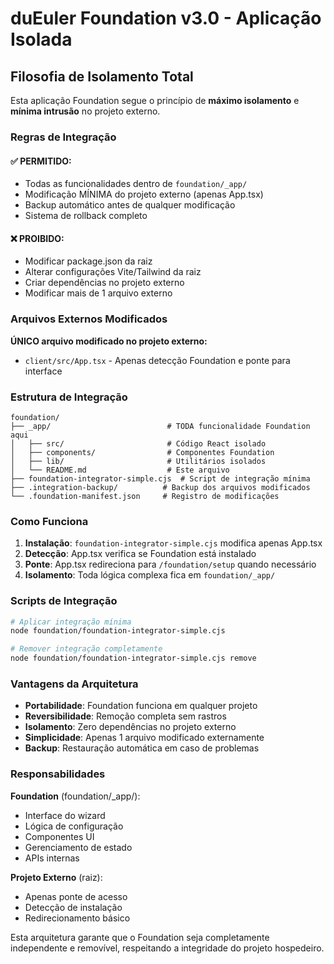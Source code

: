 # duEuler Foundation v3.0 - Aplicação Isolada

## Filosofia de Isolamento Total

Esta aplicação Foundation segue o princípio de **máximo isolamento** e **mínima intrusão** no projeto externo.

### Regras de Integração

#### ✅ PERMITIDO:
- Todas as funcionalidades dentro de `foundation/_app/`
- Modificação MÍNIMA do projeto externo (apenas App.tsx)
- Backup automático antes de qualquer modificação
- Sistema de rollback completo

#### ❌ PROIBIDO:
- Modificar package.json da raiz
- Alterar configurações Vite/Tailwind da raiz  
- Criar dependências no projeto externo
- Modificar mais de 1 arquivo externo

### Arquivos Externos Modificados

**ÚNICO arquivo modificado no projeto externo:**
- `client/src/App.tsx` - Apenas detecção Foundation e ponte para interface

### Estrutura de Integração

```
foundation/
├── _app/                          # TODA funcionalidade Foundation aqui
│   ├── src/                       # Código React isolado
│   ├── components/                # Componentes Foundation
│   ├── lib/                       # Utilitários isolados
│   └── README.md                  # Este arquivo
├── foundation-integrator-simple.cjs  # Script de integração mínima
├── .integration-backup/          # Backup dos arquivos modificados
└── .foundation-manifest.json     # Registro de modificações
```

### Como Funciona

1. **Instalação**: `foundation-integrator-simple.cjs` modifica apenas App.tsx
2. **Detecção**: App.tsx verifica se Foundation está instalado
3. **Ponte**: App.tsx redireciona para `/foundation/setup` quando necessário
4. **Isolamento**: Toda lógica complexa fica em `foundation/_app/`

### Scripts de Integração

```bash
# Aplicar integração mínima
node foundation/foundation-integrator-simple.cjs

# Remover integração completamente  
node foundation/foundation-integrator-simple.cjs remove
```

### Vantagens da Arquitetura

- **Portabilidade**: Foundation funciona em qualquer projeto
- **Reversibilidade**: Remoção completa sem rastros
- **Isolamento**: Zero dependências no projeto externo
- **Simplicidade**: Apenas 1 arquivo modificado externamente
- **Backup**: Restauração automática em caso de problemas

### Responsabilidades

**Foundation** (foundation/_app/):
- Interface do wizard
- Lógica de configuração
- Componentes UI
- Gerenciamento de estado
- APIs internas

**Projeto Externo** (raiz):
- Apenas ponte de acesso
- Detecção de instalação
- Redirecionamento básico

Esta arquitetura garante que o Foundation seja completamente independente e removível, respeitando a integridade do projeto hospedeiro.